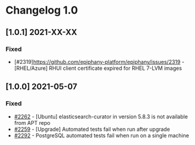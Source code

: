 # Changelog 1.0

## [1.0.1] 2021-XX-XX

### Fixed

- [#2319]https://github.com/epiphany-platform/epiphany/issues/2319 - [RHEL/Azure] RHUI client certificate expired for RHEL 7-LVM images

## [1.0.0] 2021-05-07

### Fixed

- [#2262](https://github.com/epiphany-platform/epiphany/issues/2262) - [Ubuntu] elasticsearch-curator in version 5.8.3 is not available from APT repo
- [#2259](https://github.com/epiphany-platform/epiphany/issues/2259) - [Upgrade] Automated tests fail when run after upgrade
- [#2292](https://github.com/epiphany-platform/epiphany/issues/2292) - PostgreSQL automated tests fail when run on a single machine
